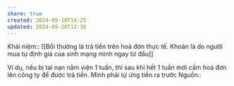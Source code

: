 ```yaml
---
share: true
created: 2024-09-18T14:25
updated: 2024-09-20T12:30
---
```

Khái niệm:: 
[[Bồi thường là trả tiền trên hoá đơn thực tế. Khoán là do người mua tự định giá của sinh mạng mình ngay từ đầu]]

Ví dụ, nếu bị tai nạn nằm viện 1 tuần, thì sau khi hết 1 tuần mới cầm hoá đơn lên công ty để được trả tiền. Mình phải tự ứng tiền ra trước
Nguồn:: 
